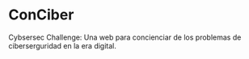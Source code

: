 # ConCiber
Cybsersec Challenge: Una web para concienciar de los problemas de ciberserguridad en la era digital.
